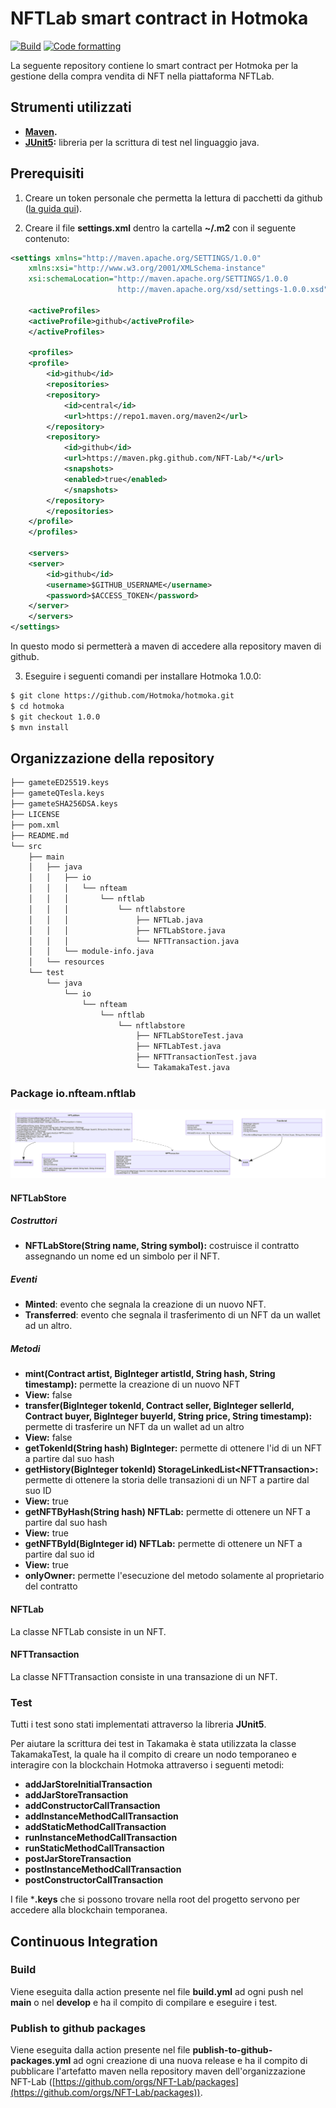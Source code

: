 # NFTLab smart contract in Hotmoka

[![Build](https://github.com/NFT-Lab/ERC721-marketplace-hotmoka/actions/workflows/build.yml/badge.svg)](https://github.com/NFT-Lab/smart-contract-hotmoka/actions/workflows/build.yml)
[![Code formatting](https://github.com/NFT-Lab/ERC721-marketplace-hotmoka/actions/workflows/code-formatting.yml/badge.svg)](https://github.com/NFT-Lab/smart-contract-hotmoka/actions/workflows/code-formatting.yml)

La seguente repository contiene lo smart contract per Hotmoka per la gestione della compra vendita di NFT nella piattaforma NFTLab.

## Strumenti utilizzati

* **[Maven](https://maven.apache.org/).**
* **[JUnit5](https://junit.org/junit5/):** libreria per la scrittura di test nel linguaggio java.

## Prerequisiti

1. Creare un token personale che permetta la lettura di pacchetti da github ([la guida qui](https://docs.github.com/en/github/authenticating-to-github/keeping-your-account-and-data-secure/creating-a-personal-access-token)).

2. Creare il file **settings.xml** dentro la cartella **~/.m2** con il seguente contenuto:

```xml
<settings xmlns="http://maven.apache.org/SETTINGS/1.0.0"
	xmlns:xsi="http://www.w3.org/2001/XMLSchema-instance"
	xsi:schemaLocation="http://maven.apache.org/SETTINGS/1.0.0
						http://maven.apache.org/xsd/settings-1.0.0.xsd">

	<activeProfiles>
	<activeProfile>github</activeProfile>
	</activeProfiles>

	<profiles>
	<profile>
		<id>github</id>
		<repositories>
		<repository>
			<id>central</id>
			<url>https://repo1.maven.org/maven2</url>
		</repository>
		<repository>
			<id>github</id>
			<url>https://maven.pkg.github.com/NFT-Lab/*</url>
			<snapshots>
			<enabled>true</enabled>
			</snapshots>
		</repository>
		</repositories>
	</profile>
	</profiles>

	<servers>
	<server>
		<id>github</id>
		<username>$GITHUB_USERNAME</username>
		<password>$ACCESS_TOKEN</password>
	</server>
	</servers>
</settings>
```

In questo modo si permetterà a maven di accedere alla repository maven di github.

3. Eseguire i seguenti comandi per installare Hotmoka 1.0.0:

```bash
$ git clone https://github.com/Hotmoka/hotmoka.git
$ cd hotmoka
$ git checkout 1.0.0
$ mvn install
```

## Organizzazione della repository

```bash
├── gameteED25519.keys
├── gameteQTesla.keys
├── gameteSHA256DSA.keys
├── LICENSE
├── pom.xml
├── README.md
└── src
	├── main
	│   ├── java
	│   │   ├── io
	│   │   │   └── nfteam
	│   │   │       └── nftlab
	│   │   │           └── nftlabstore
	│   │   │               ├── NFTLab.java
	│   │   │               ├── NFTLabStore.java
	│   │   │               └── NFTTransaction.java
	│   │   └── module-info.java
	│   └── resources
	└── test
		└── java
			└── io
				└── nfteam
					└── nftlab
						└── nftlabstore
							├── NFTLabStoreTest.java
							├── NFTLabTest.java
							├── NFTTransactionTest.java
							└── TakamakaTest.java

```

### Package io.nfteam.nftlab

![Class diagram](./docs/images/classdiagram.svg)

#### NFTLabStore

##### Costruttori

- **NFTLabStore(String name, String symbol):** costruisce il contratto assegnando un nome ed un simbolo per il NFT.

##### Eventi

- **Minted**: evento che segnala la creazione di un nuovo NFT.
- **Transferred**: evento che segnala il trasferimento di un NFT da un wallet ad un altro.

##### Metodi

- **mint(Contract artist, BigInteger artistId, String hash, String timestamp):** permette la creazione di un nuovo NFT
- **View:** false
- **transfer(BigInteger tokenId, Contract seller, BigInteger sellerId, Contract buyer, BigInteger buyerId, String price, String timestamp):** permette di trasferire un NFT da un wallet ad un altro
- **View:** false
- **getTokenId(String hash) BigInteger:** permette di ottenere l'id di un NFT a partire dal suo hash
- **getHistory(BigInteger tokenId) StorageLinkedList\<NFTTransaction\>:** permette di ottenere la storia delle transazioni di un NFT a partire dal suo ID
- **View:** true
- **getNFTByHash(String hash) NFTLab:** permette di ottenere un NFT a partire dal suo hash
- **View:** true
- **getNFTById(BigInteger id) NFTLab:** permette di ottenere un NFT a partire dal suo id
- **View:** true
- **onlyOwner:** permette l'esecuzione del metodo solamente al proprietario del contratto

#### NFTLab

La classe NFTLab consiste in un NFT.

#### NFTTransaction

La classe NFTTransaction consiste in una transazione di un NFT.

### Test

Tutti i test sono stati implementati attraverso la libreria **JUnit5**.

Per aiutare la scrittura dei test in Takamaka è stata utilizzata la classe TakamakaTest, la quale ha il compito di creare un nodo temporaneo e interagire con la blockchain Hotmoka attraverso i seguenti metodi:

* **addJarStoreInitialTransaction**
* **addJarStoreTransaction**
* **addConstructorCallTransaction**
* **addInstanceMethodCallTransaction**
* **addStaticMethodCallTransaction**
* **runInstanceMethodCallTransaction**
* **runStaticMethodCallTransaction**
* **postJarStoreTransaction**
* **postInstanceMethodCallTransaction**
* **postConstructorCallTransaction**

I file ***.keys** che si possono trovare nella root del progetto servono per accedere alla blockchain temporanea.

## Continuous Integration

### Build

Viene eseguita dalla action presente nel file **build.yml** ad ogni push nel **main** o nel **develop** e ha il compito di compilare e eseguire i test.

### Publish to github packages

Viene eseguita dalla action presente nel file **publish-to-github-packages.yml** ad ogni creazione di una nuova release e ha il compito di pubblicare l'artefatto maven nella repository maven dell'organizzazione NFT-Lab ([https://github.com/orgs/NFT-Lab/packages](https://github.com/orgs/NFT-Lab/packages)).
